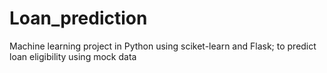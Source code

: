 # Loan_prediction
Machine learning project in Python using sciket-learn and Flask; to predict loan eligibility using mock data
